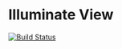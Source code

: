 # Illuminate View

[![Build Status](https://secure.travis-ci.org/illuminate/view.png)](http://travis-ci.org/illuminate/view)